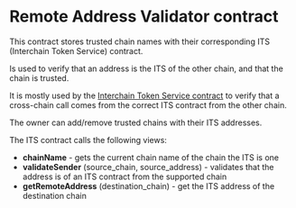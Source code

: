# Remote Address Validator contract

This contract stores trusted chain names with their corresponding ITS (Interchain Token Service) contract.

Is used to verify that an address is the ITS of the other chain, and that the chain is trusted.

It is mostly used by the [Interchain Token Service contract](../interchain-token-service) to verify that a cross-chain call comes from
the correct ITS contract from the other chain.

The owner can add/remove trusted chains with their ITS addresses.

The ITS contract calls the following views:
- **chainName** - gets the current chain name of the chain the ITS is one
- **validateSender** (source_chain, source_address) - validates that the address is of an ITS contract from the supported chain
- **getRemoteAddress** (destination_chain) - get the ITS address of the destination chain
